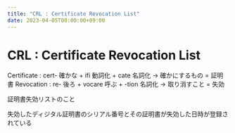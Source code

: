 ```yaml
---
title: "CRL : Certificate Revocation List"
date: 2023-04-05T00:00:00+09:00
---
```

# CRL : Certificate Revocation List

Certificate : cert- 確かな + ifi 動詞化 + cate 名詞化 -> 確かにするもの = 証明書
Revocation : re- 後ろ + vocare 呼ぶ + -tion 名詞化 -> 取り消すこと = 失効

証明書失効リストのこと

失効したディジタル証明書のシリアル番号とその証明書が失効した日時が登録されている